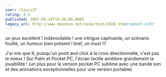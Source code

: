 ```yaml
---
user: clovis27
rating: 4.5
published: 2007-05-28T16:36:06.000Z
legacy_url: http://www.emunova.net/veda/test/2028.htm#comment-8103
---
```

un jeux excellent ! indémodable ! une intrigue captivante, un scénario fouillé, un humour bien présent ! bref, un must !!!

J'ai mis que 9, puisqu'un point and click à la croix directionnelle, c'est pas le mieux !
Sur Palm et Pocket PC, l'écran tactile améliore grandement la jouablilité ! (un plus pour la version pocket PC sublime avec une bande son et des animations exceptionnelles pour une version portable)